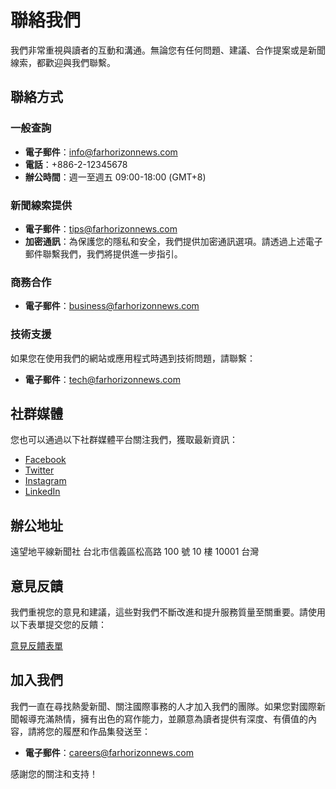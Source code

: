 # 聯絡我們

我們非常重視與讀者的互動和溝通。無論您有任何問題、建議、合作提案或是新聞線索，都歡迎與我們聯繫。

## 聯絡方式

### 一般查詢

- **電子郵件**：info@farhorizonnews.com
- **電話**：+886-2-12345678
- **辦公時間**：週一至週五 09:00-18:00 (GMT+8)

### 新聞線索提供

- **電子郵件**：tips@farhorizonnews.com
- **加密通訊**：為保護您的隱私和安全，我們提供加密通訊選項。請透過上述電子郵件聯繫我們，我們將提供進一步指引。

### 商務合作

- **電子郵件**：business@farhorizonnews.com

### 技術支援

如果您在使用我們的網站或應用程式時遇到技術問題，請聯繫：

- **電子郵件**：tech@farhorizonnews.com

## 社群媒體

您也可以通過以下社群媒體平台關注我們，獲取最新資訊：

- [Facebook](https://www.facebook.com/farhorizonnews)
- [Twitter](https://twitter.com/farhorizonnews)
- [Instagram](https://www.instagram.com/farhorizonnews)
- [LinkedIn](https://www.linkedin.com/company/farhorizonnews)

## 辦公地址

遠望地平線新聞社
台北市信義區松高路 100 號 10 樓
10001 台灣

## 意見反饋

我們重視您的意見和建議，這些對我們不斷改進和提升服務質量至關重要。請使用以下表單提交您的反饋：

[意見反饋表單](#)

## 加入我們

我們一直在尋找熱愛新聞、關注國際事務的人才加入我們的團隊。如果您對國際新聞報導充滿熱情，擁有出色的寫作能力，並願意為讀者提供有深度、有價值的內容，請將您的履歷和作品集發送至：

- **電子郵件**：careers@farhorizonnews.com

感謝您的關注和支持！
